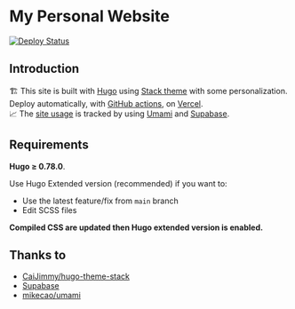 # My Personal Website
[![Deploy Status](https://github.com/olich97/personal-website/actions/workflows/deploy-production.yml/badge.svg)](https://github.com/olich97/personal-website/actions/workflows/deploy-production.yml)

## Introduction
🏗️ This site is built with [Hugo](https://gohugo.io/) using [Stack theme](https://github.com/CaiJimmy/hugo-theme-stack) with some personalization.<br>
Deploy automatically, with [GitHub actions](https://github.com/features/actions), on [Vercel](https://vercel.com/dashboard).<br>
📈 The [site usage](https://analytics.olich.me/share/wfXCrntx/personal-website) is tracked by using [Umami](https://umami.is/) and [Supabase](https://supabase.io/).


## Requirements

**Hugo ≥ 0.78.0**.

Use Hugo Extended version (recommended) if you want to:

* Use the latest feature/fix from `main` branch
* Edit SCSS files
  
**Compiled CSS are updated then Hugo extended version is enabled.**

## Thanks to

  - [CaiJimmy/hugo-theme-stack](https://github.com/CaiJimmy/hugo-theme-stack)
  - [Supabase](https://github.com/supabase)
  - [mikecao/umami](https://github.com/mikecao/umami)